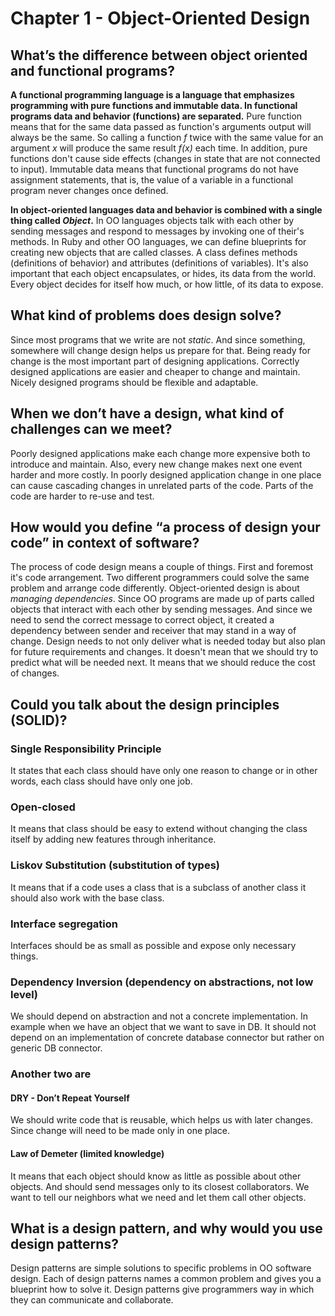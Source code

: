 # Chapter 1 - Object-Oriented Design

## What’s the difference between object oriented and functional programs?

**A functional programming language is a language that emphasizes programming with pure functions and immutable data. In functional programs data and behavior (functions) are separated.**
Pure function means that for the same data passed as function's arguments output will always be the same. So calling a function *f* twice with the same value for an argument *x* will produce the same result *f(x)* each time. In addition, pure functions don't cause side effects (changes in state that are not connected to input).
Immutable data means that functional programs do not have assignment statements, that is, the value of a variable in a functional program never changes once defined.

**In object-oriented languages data and behavior is combined with a single thing called *Object*.**
In OO languages objects talk with each other by sending messages and respond to messages by invoking one of their's methods.
In Ruby and other OO languages, we can define blueprints for creating new objects that are called classes. A class defines methods (definitions of behavior) and attributes (definitions of variables).
It's also important that each object encapsulates, or hides, its data from the world. Every object decides for itself how much, or how little, of its data to expose.

## What kind of problems does design solve?

Since most programs that we write are not *static*. And since something, somewhere will change design helps us prepare for that. Being ready for change is the most important part of designing applications. Correctly designed applications are easier and cheaper to change and maintain. Nicely designed programs should be flexible and adaptable.

## When we don’t have a design, what kind of challenges can we meet?

Poorly designed applications make each change more expensive both to introduce and maintain. Also, every new change makes next one event harder and more costly. In poorly designed application change in one place can cause cascading changes in unrelated parts of the code. Parts of the code are harder to re-use and test.

## How would you define “a process of design your code” in context of software?

The process of code design means a couple of things. First and foremost it's code arrangement. Two different programmers could solve the same problem and arrange code differently.
Object-oriented design is about *managing dependencies*. Since OO programs are made up of parts called objects that interact with each other by sending messages. And since we need to send the correct message to correct object, it created a dependency between sender and receiver that may stand in a way of change.
Design needs to not only deliver what is needed today but also plan for future requirements and changes. It doesn't mean that we should try to predict what will be needed next. It means that we should reduce the cost of changes.


## Could you talk about the design principles (SOLID)?
### Single Responsibility Principle
It states that each class should have only one reason to change or in other words, each class should have only one job.
### Open-closed
It means that class should be easy to extend without changing the class itself by adding new features through inheritance.
### Liskov Substitution (substitution of types)
It means that if a code uses a class that is a subclass of another class it should also work with the base class.
### Interface segregation
Interfaces should be as small as possible and expose only necessary things.
### Dependency Inversion (dependency on abstractions, not low level)
We should depend on abstraction and not a concrete implementation. In example when we have an object that we want to save in DB. It should not depend on an implementation of concrete database connector but rather on generic DB connector.
### Another two are
#### DRY - Don’t Repeat Yourself
We should write code that is reusable, which helps us with later changes. Since change will need to be made only in one place.
#### Law of Demeter (limited knowledge)
It means that each object should know as little as possible about other objects. And should send messages only to its closest collaborators. We want to tell our neighbors what we need and let them call other objects.

## What is a design pattern, and why would you use design patterns?

Design patterns are simple solutions to specific problems in OO software design. Each of design patterns names a common problem and gives you a blueprint how to solve it. Design patterns give programmers way in which they can communicate and collaborate.
